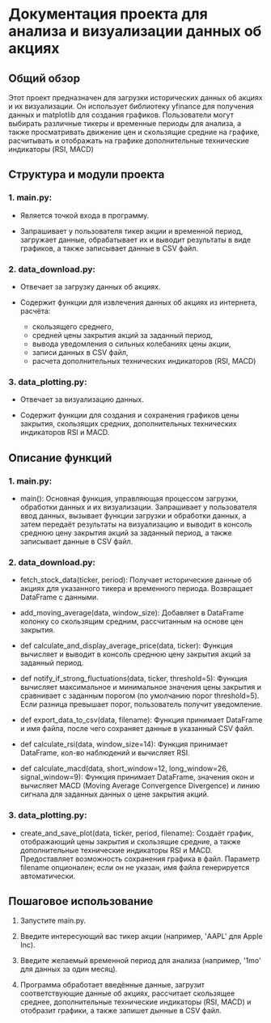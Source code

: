 # Документация проекта для анализа и визуализации данных об акциях

## Общий обзор

Этот проект предназначен для загрузки исторических данных об акциях и их визуализации. Он использует библиотеку yfinance
для получения данных и matplotlib для создания графиков. Пользователи могут выбирать различные тикеры и временные
периоды для анализа, а также просматривать движение цен и скользящие средние на графике, расчитывать и отображать на 
графике дополнительные технические индикаторы (RSI, MACD)

## Структура и модули проекта

### 1. main.py:

- Является точкой входа в программу.

- Запрашивает у пользователя тикер акции и временной период, загружает данные, обрабатывает их и выводит результаты в
  виде графиков, а также записывает данные в CSV файл.

### 2. data_download.py:

- Отвечает за загрузку данных об акциях.

- Содержит функции для извлечения данных об акциях из интернета, расчёта:
  - скользящего среднего,
  - средней цены закрытия акций за заданный период, 
  - вывода уведомления о сильных колебаниях цены акции, 
  - записи данных в CSV файл,
  - расчета дополнительных технических индикаторов (RSI, MACD)



### 3. data_plotting.py:

- Отвечает за визуализацию данных.

- Содержит функции для создания и сохранения графиков цены закрытия, скользящих средних, дополнительных технических индикаторов RSI и MACD.


## Описание функций

### 1. main.py:

- main(): Основная функция, управляющая процессом загрузки, обработки данных и их визуализации. Запрашивает у
  пользователя ввод данных, вызывает функции загрузки и обработки данных, а затем передаёт результаты на визуализацию и
  выводит в консоль среднюю цену закрытия акций за заданный период, а также записывает данные в CSV файл.

### 2. data_download.py:

- fetch_stock_data(ticker, period): Получает исторические данные об акциях для указанного тикера и временного периода.
  Возвращает DataFrame с данными.

- add_moving_average(data, window_size): Добавляет в DataFrame колонку со скользящим средним, рассчитанным на основе цен
  закрытия.

- def calculate_and_display_average_price(data, ticker): Функция вычисляет и выводит в консоль среднюю цену закрытия
  акций за заданный период.

- def notify_if_strong_fluctuations(data, ticker, threshold=5): Функция вычисляет максимальное и минимальное значения
  цены закрытия и сравнивает с заданным порогом (по умолчанию порог threshold=5). Если разница превышает порог,
  пользователь получит уведомление.

- def export_data_to_csv(data, filename): Функция принимает DataFrame и имя файла, после чего сохраняет данные 
  в указанный CSV файл.

- def calculate_rsi(data, window_size=14): Функция принимает DataFrame, кол-во наблюдений и вычисляет RSI.

- def calculate_macd(data, short_window=12, long_window=26, signal_window=9): Функция принимает DataFrame, значения окон 
и вычисляет MACD (Moving Average Convergence Divergence) и линию сигнала для заданных данных о цене закрытия акций.

  
### 3. data_plotting.py:

- create_and_save_plot(data, ticker, period, filename): Создаёт график, отображающий цены закрытия и скользящие средние, а также дополнительные технические индикаторы RSI и MACD. Предоставляет возможность сохранения графика в файл. Параметр filename опционален; если он не указан, имя файла генерируется автоматически.


## Пошаговое использование

1. Запустите main.py.

2. Введите интересующий вас тикер акции (например, 'AAPL' для Apple Inc).

3. Введите желаемый временной период для анализа (например, '1mo' для данных за один месяц).

4. Программа обработает введённые данные, загрузит соответствующие данные об акциях, рассчитает скользящее среднее, 
дополнительные технические индикаторы (RSI, MACD) и отобразит графики, а также запишет дынные в CSV файл.
